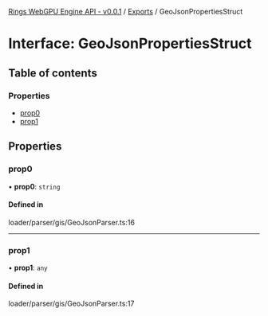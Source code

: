 [Rings WebGPU Engine API - v0.0.1](../README.md) / [Exports](../modules.md) / GeoJsonPropertiesStruct

# Interface: GeoJsonPropertiesStruct

## Table of contents

### Properties

- [prop0](GeoJsonPropertiesStruct.md#prop0)
- [prop1](GeoJsonPropertiesStruct.md#prop1)

## Properties

### prop0

• **prop0**: `string`

#### Defined in

loader/parser/gis/GeoJsonParser.ts:16

___

### prop1

• **prop1**: `any`

#### Defined in

loader/parser/gis/GeoJsonParser.ts:17
